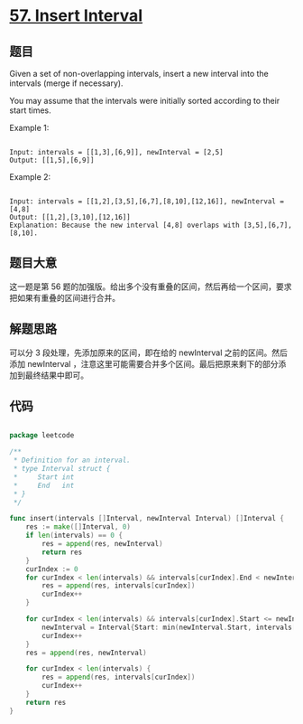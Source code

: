 # [57. Insert Interval](https://leetcode.com/problems/insert-interval/)

## 题目

Given a set of non-overlapping intervals, insert a new interval into the intervals (merge if necessary).

You may assume that the intervals were initially sorted according to their start times.

Example 1:  

```

Input: intervals = [[1,3],[6,9]], newInterval = [2,5]
Output: [[1,5],[6,9]]

```

Example 2:  

```

Input: intervals = [[1,2],[3,5],[6,7],[8,10],[12,16]], newInterval = [4,8]
Output: [[1,2],[3,10],[12,16]]
Explanation: Because the new interval [4,8] overlaps with [3,5],[6,7],[8,10].

```

## 题目大意

这一题是第 56 题的加强版。给出多个没有重叠的区间，然后再给一个区间，要求把如果有重叠的区间进行合并。

## 解题思路

可以分 3 段处理，先添加原来的区间，即在给的 newInterval 之前的区间。然后添加 newInterval ，注意这里可能需要合并多个区间。最后把原来剩下的部分添加到最终结果中即可。

## 代码

```go

package leetcode

/**
 * Definition for an interval.
 * type Interval struct {
 *	   Start int
 *	   End   int
 * }
 */

func insert(intervals []Interval, newInterval Interval) []Interval {
	res := make([]Interval, 0)
	if len(intervals) == 0 {
		res = append(res, newInterval)
		return res
	}
	curIndex := 0
	for curIndex < len(intervals) && intervals[curIndex].End < newInterval.Start {
		res = append(res, intervals[curIndex])
		curIndex++
	}

	for curIndex < len(intervals) && intervals[curIndex].Start <= newInterval.End {
		newInterval = Interval{Start: min(newInterval.Start, intervals[curIndex].Start), End: max(newInterval.End, intervals[curIndex].End)}
		curIndex++
	}
	res = append(res, newInterval)

	for curIndex < len(intervals) {
		res = append(res, intervals[curIndex])
		curIndex++
	}
	return res
}

```